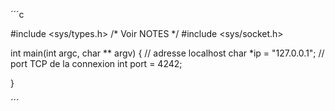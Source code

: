 
´´´c

#include <sys/types.h> /* Voir NOTES */
#include <sys/socket.h>

int main(int argc, char ** argv)
{
    // adresse localhost
    char    *ip = "127.0.0.1";
    // port TCP de la connexion
    int     port = 4242;



}


´´´